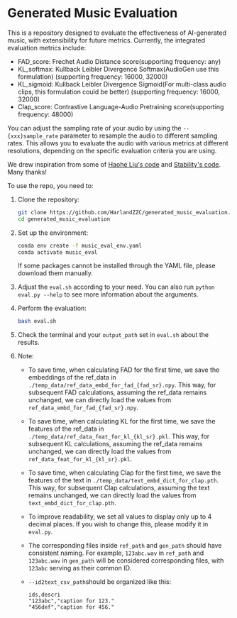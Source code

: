 # Generated Music Evaluation

This is a repository designed to evaluate the effectiveness of AI-generated music, with extensibility for future metrics. Currently, the integrated evaluation metrics include:

* FAD_score: Frechet Audio Distance score(supporting frequency: any)
* KL_softmax: Kullback Leibler Divergence Softmax(AudioGen use this formulation) (supporting frequency: 16000, 32000)
* KL_sigmoid: Kullback Leibler Divergence Sigmoid(For multi-class audio clips, this formulation could be better) (supporting frequency: 16000, 32000)
* Clap_score: Contrastive Language-Audio Pretraining score(supporting frequency: 48000)

You can adjust the sampling rate of your audio by using the `--{xxx}sample_rate` parameter to resample the audio to different sampling rates. This allows you to evaluate the audio with various metrics at different resolutions, depending on the specific evaluation criteria you are using.

We drew inspiration from some of [Haohe Liu's code](https://github.com/haoheliu/audioldm_eval.git) and [Stability's code](https://github.com/Stability-AI/stable-audio-metrics.git). Many thanks!

To use the repo, you need to:

1. Clone the repository:

   ```bash
   git clone https://github.com/HarlandZZC/generated_music_evaluation.git
   cd generated_music_evaluation
   ```

2. Set up the environment:

   ```bash
   conda env create -f music_eval_env.yaml
   conda activate music_eval
   ```

   If some packages cannot be installed through the YAML file, please download them manually.

3. Adjust the `eval.sh` according to your need. You can also run `python eval.py --help` to see more information about the arguments.

4. Perform the evaluation:

    ```bash
    bash eval.sh
    ```

5. Check the terminal and your `output_path` set in `eval.sh` about the results.

6. Note:

   * To save time, when calculating FAD for the first time, we save the embeddings of the ref_data in `./temp_data/ref_data_embd_for_fad_{fad_sr}.npy`. This way, for subsequent FAD calculations, assuming the ref_data remains unchanged, we can directly load the values from `ref_data_embd_for_fad_{fad_sr}.npy`.
   * To save time, when calculating KL for the first time, we save the features of the ref_data in `./temp_data/ref_data_feat_for_kl_{kl_sr}.pkl`. This way, for subsequent KL calculations, assuming the ref_data remains unchanged, we can directly load the values from `ref_data_feat_for_kl_{kl_sr}.pkl`.
   * To save time, when calculating Clap for the first time, we save the features of the text in `./temp_data/text_embd_dict_for_clap.pth`. This way, for subsequent Clap calculations, assuming the text remains unchanged, we can directly load the values from `text_embd_dict_for_clap.pth`.
   * To improve readability, we set all values to display only up to 4 decimal places. If you wish to change this, please modify it in `eval.py`.
   * The corresponding files inside `ref_path` and `gen_path` should have consistent naming. For example, `123abc.wav` in `ref_path` and `123abc.wav` in `gen_path` will be considered corresponding files, with `123abc` serving as their common ID.
   * `--id2text_csv_path`should be organized like this:
  
      ```csv
      ids,descri
      "123abc","caption for 123."
      "456def","caption for 456."
      ```
